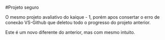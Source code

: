 #Projeto seguro

O mesmo projeto avaliativo do kaique - 1, 
porém apos consertar o erro de conexão VS-Github que deletou todo o progresso do projeto anterior. 

Este é um novo diferente do anterior, mas com mesmo intuito.
